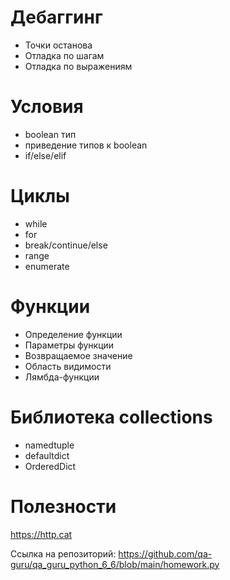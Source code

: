 # Дебаггинг
- Точки останова
- Отладка по шагам
- Отладка по выражениям
# Условия
- boolean тип
- приведение типов к boolean
- if/else/elif
# Циклы
- while
- for
- break/continue/else
- range
- enumerate
# Функции
- Определение функции
- Параметры функции
- Возвращаемое значение
- Область видимости
- Лямбда-функции
# Библиотека collections
- namedtuple
- defaultdict
- OrderedDict
# Полезности
https://http.cat

Ссылка на репозиторий: https://github.com/qa-guru/qa_guru_python_6_6/blob/main/homework.py